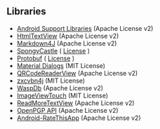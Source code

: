 ## Libraries
  * [Android Support Libraries](http://developer.android.com/tools/support-library/index.html) (Apache License v2)
  * [HtmlTextView](https://github.com/sufficientlysecure/html-textview) (Apache License v2)
  * [Markdown4J](https://github.com/jdcasey/markdown4j) (Apache License v2)
  * [SpongyCastle](https://github.com/rtyley/spongycastle) ( [License](https://raw.githubusercontent.com/bcgit/bc-java/master/LICENSE.html) )
  * [Protobuf](https://github.com/google/protobuf) ( [License](https://raw.githubusercontent.com/google/protobuf/v3.0.0-beta-3/LICENSE) )
  * [Material Dialogs](https://github.com/afollestad/material-dialogs) (MIT License)
  * [QRCodeReaderView](https://github.com/dlazaro66/QRCodeReaderView) (Apache License v2)
  * [zxcvbn4j](https://github.com/nulab/zxcvbn4j) (MIT License)
  * [WaspDb](https://github.com/rehacktive/waspdb) (Apache License v2)
  * [ImageViewTouch](https://github.com/sephiroth74/ImageViewZoom) (MIT License)
  * [ReadMoreTextView](https://github.com/borjabravo10/ReadMoreTextView) (Apache License v2)
  * [OpenPGP API](https://github.com/open-keychain/openpgp-api)  (Apache License v2)
  * [Android-RateThisApp](https://github.com/kobakei/Android-RateThisApp)  (Apache License v2)


